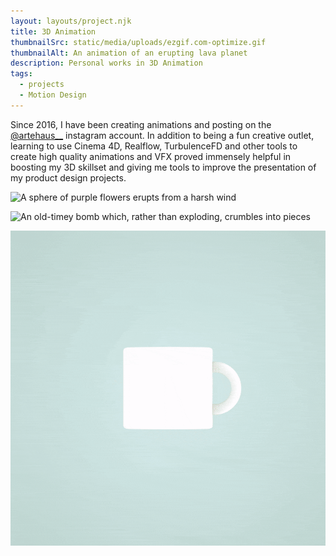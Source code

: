 ```yaml
---
layout: layouts/project.njk
title: 3D Animation
thumbnailSrc: static/media/uploads/ezgif.com-optimize.gif
thumbnailAlt: An animation of an erupting lava planet
description: Personal works in 3D Animation
tags:
  - projects
  - Motion Design
---
```

Since 2016, I have been creating animations and posting on the [@artehaus__](https://www.instagram.com/artehaus__/) instagram account. In addition to being a fun creative outlet, learning to use Cinema 4D, Realflow, TurbulenceFD and other tools to create high quality animations and VFX proved immensely helpful in boosting my 3D skillset and giving me tools to improve the presentation of my product design projects.

![A sphere of purple flowers erupts from a harsh wind](static/media/uploads/ezgif-4-0addf3bd874d.gif "Flower Wind Animation")

![An old-timey bomb which, rather than exploding, crumbles into pieces](static/media/uploads/ezgif-4-1694b744bc54.gif "Bomb failure")

![A cup pouring iridescent liquid into another cup, and looping](static/media/uploads/ezgif-4-38d6242dc2a0.gif "Cup pouring")